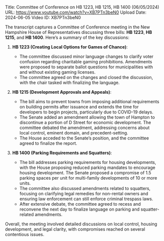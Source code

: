Title: Committee of Conference on HB 1223, HB 1215, HB 1400 (06/05/2024)
URL: https://www.youtube.com/watch?v=XB7PTn3beN0
Upload Date: 2024-06-05
Video ID: XB7PTn3beN0

The transcript captures a Committee of Conference meeting in the New Hampshire House of Representatives discussing three bills: **HB 1223**, **HB 1215**, and **HB 1400**. Here’s a summary of the key discussions:

1. **HB 1223 (Creating Local Options for Games of Chance)**:
   - The committee discussed minor language changes to clarify voter confusion regarding charitable gaming prohibitions. Amendments were proposed to separate ballot questions for municipalities with and without existing gaming licenses.
   - The committee agreed on the changes and closed the discussion, with the chair tasked with finalizing the language.

2. **HB 1215 (Development Approvals and Appeals)**:
   - The bill aims to prevent towns from imposing additional requirements on building permits after issuance and extends the time for developers to begin projects, particularly due to COVID-19 delays.
   - The Senate added an amendment allowing the town of Hampton to discontinue a portion of D Street for economic development. The committee debated the amendment, addressing concerns about local control, eminent domain, and precedent-setting.
   - The House acceded to the Senate’s position, and the committee agreed to finalize the report.

3. **HB 1400 (Parking Requirements and Squatters)**:
   - The bill addresses parking requirements for housing developments, with the House proposing reduced parking mandates to encourage housing development. The Senate proposed a compromise of 1.5 parking spaces per unit for multi-family developments of 10 or more units.
   - The committee also discussed amendments related to squatters, focusing on clarifying legal remedies for non-rental owners and ensuring law enforcement can still enforce criminal trespass laws.
   - After extensive debate, the committee agreed to recess and reconvene the next day to finalize language on parking and squatter-related amendments.

Overall, the meeting involved detailed discussions on local control, housing development, and legal clarity, with compromises reached on several contentious issues.